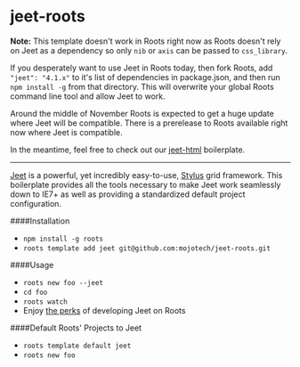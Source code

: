 jeet-roots
==========

**Note:** This template doesn't work in Roots right now as Roots doesn't rely on Jeet as a dependency so only `nib` or `axis` can be passed to `css_library`.

If you desperately want to use Jeet in Roots today, then fork Roots, add `"jeet": "4.1.x"` to it's list of dependencies in package.json, and then run `npm install -g` from that directory. This will overwrite your global Roots command line tool and allow Jeet to work.

Around the middle of November Roots is expected to get a huge update where Jeet will be compatible. There is a prerelease to Roots available right now where Jeet is compatible.

In the meantime, feel free to check out our [jeet-html](https://github.com/mojotech/jeet-html) boilerplate.

---

[Jeet](https://github.com/mojotech/jeet) is a powerful, yet incredibly easy-to-use, [Stylus](http://learnboost.github.io/stylus/) grid framework. This boilerplate provides all the tools necessary to make Jeet work seamlessly down to IE7+ as well as providing a standardized default project configuration.

####Installation
- `npm install -g roots`
- `roots template add jeet git@github.com:mojotech/jeet-roots.git`

####Usage
- `roots new foo --jeet`
- `cd foo`
- `roots watch`
- Enjoy [the perks](http://roots.cx/docs/#languages) of developing Jeet on Roots

####Default Roots' Projects to Jeet
- `roots template default jeet`
- `roots new foo`
